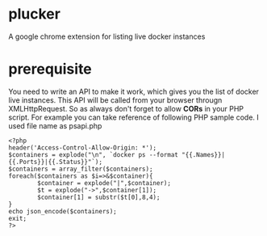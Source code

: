 # plucker
A google chrome extension for listing live docker instances


# prerequisite
You need to write an API to make it work, which gives you the list of docker live instances. This API will be called from your browser througn XMLHttpRequest. So as always don't forget to allow **CORs** in your PHP script.
For example you can take reference of following PHP sample code. I used file name as psapi.php

```
<?php
header('Access-Control-Allow-Origin: *');
$containers = explode("\n", `docker ps --format "{{.Names}}|{{.Ports}}|{{.Status}}"`);
$containers = array_filter($containers);
foreach($containers as $i=>&$container){
        $container = explode("|",$container);
        $t = explode("->",$container[1]);
        $container[1] = substr($t[0],8,4);
}
echo json_encode($containers);
exit;
?>
```
